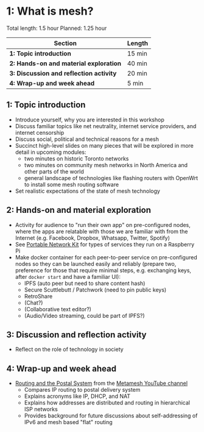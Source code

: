 # 1: What is mesh?

Total length:  1.5 hour
Planned:      1.25 hour

| **Section**                                        | **Length** |
|----------------------------------------------------|------------|
| **1: Topic introduction**                          | 15 min     |
| **2: Hands-on and material exploration**           | 40 min     |
| **3: Discussion and reflection activity**          | 20 min     |
| **4: Wrap-up and week ahead**                      | 5 min      |

## 1: Topic introduction

- Introduce yourself, why you are interested in this workshop
- Discuss familiar topics like net neutrality, internet service providers, and internet censorship
- Discuss social, political and technical reasons for a mesh
- Succinct high-level slides on many pieces that will be explored in more detail in upcoming modules:
    - two minutes on historic Toronto networks
    - two minutes on community mesh networks in North America and other parts of the world
    - general landscape of technologies like flashing routers with OpenWrt to install some mesh routing software
- Set realistic expectations of the state of mesh technology

## 2: Hands-on and material exploration

- Activity for audience to "run their own app" on pre-configured nodes, where the apps are relatable with those we are familiar with from the Internet (e.g. Facebook, Dropbox, Whatsapp, Twitter, Spotify)
- See [Portable Network Kit](http://pnkgo.com) for types of services they run on a Raspberry Pi
- Make docker container for each peer-to-peer service on pre-configured nodes so they can be launched easily and reliably (prepare two, preference for those that require minimal steps, e.g. exchanging keys, after `docker start` and have a familiar UI):
    - IPFS (auto peer but need to share content hash)
    - Secure Scuttlebutt / Patchwork (need to pin public keys)
    - RetroShare
    - (Chat?)
    - (Collaborative text editor?)
    - (Audio/Video streaming, could be part of IPFS?)

## 3: Discussion and reflection activity

- Reflect on the role of technology in society

## 4: Wrap-up and week ahead

- [Routing and the Postal System](https://www.youtube.com/watch?v=n7NBgJAhzZ0) from the [Metamesh YouTube channel](https://www.youtube.com/channel/UCGEnntxbGKMU9J9GIZ1LQUQ)
    - Compares IP routing to postal delivery system
    - Explains acronyms like IP, DHCP, and NAT
    - Explains how addresses are distributed and routing in hierarchical ISP networks
    - Provides background for future discussions about self-addressing of IPv6 and mesh based "flat" routing
